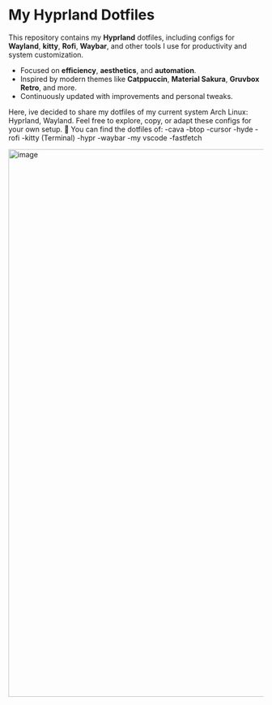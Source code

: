 # My Hyprland Dotfiles
This repository contains my **Hyprland** dotfiles, including configs for **Wayland**, **kitty**, **Rofi**, **Waybar**, and other tools I use for productivity and system customization.

- Focused on **efficiency**, **aesthetics**, and **automation**.  
- Inspired by modern themes like **Catppuccin**, **Material Sakura**, **Gruvbox Retro**, and more.  
- Continuously updated with improvements and personal tweaks.

Here, ive decided to share my dotfiles of my current system Arch Linux: Hyprland, Wayland.
Feel free to explore, copy, or adapt these configs for your own setup. 🚀
You can find the dotfiles of:
-cava
-btop 
-cursor
-hyde
-rofi
-kitty (Terminal)
-hypr
-waybar
-my vscode
-fastfetch

<img width="1920" height="1080" alt="image" src="https://github.com/user-attachments/assets/737c4997-55df-458b-9b9d-92d94670b88d" />
